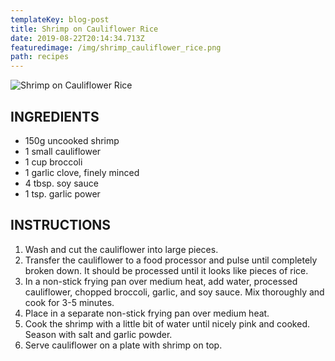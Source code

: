 ```yaml
---
templateKey: blog-post
title: Shrimp on Cauliflower Rice
date: 2019-08-22T20:14:34.713Z
featuredimage: /img/shrimp_cauliflower_rice.png
path: recipes
---
```

![Shrimp on Cauliflower Rice](/img/shrimp_cauliflower_rice.png)

## INGREDIENTS

* 150g uncooked shrimp
* 1 small cauliflower
* 1 cup broccoli
* 1 garlic clove, finely minced
* 4 tbsp. soy sauce
* 1 tsp. garlic power

## INSTRUCTIONS

1. Wash and cut the cauliflower into large pieces.
2. Transfer the cauliflower to a food processor and pulse until completely broken down. It should be processed until it looks like pieces of rice.
3. In a non-stick frying pan over medium heat, add water, processed cauliflower, chopped broccoli, garlic, and soy sauce. Mix thoroughly and cook for 3-5 minutes.
4. Place in a separate non-stick frying pan over medium heat.
5. Cook the shrimp with a little bit of water until nicely pink and cooked. Season with salt and garlic powder.
6. Serve cauliflower on a plate with shrimp on top.
